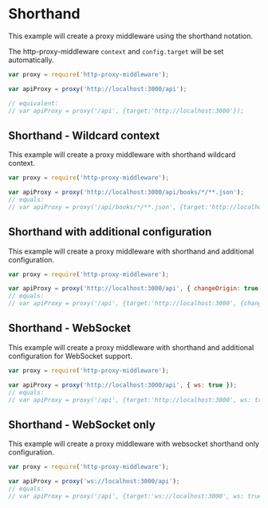 # Shorthand

This example will create a proxy middleware using the shorthand notation.

The http-proxy-middleware `context` and `config.target` will be set automatically.

```javascript
var proxy = require('http-proxy-middleware');

var apiProxy = proxy('http://localhost:3000/api');

// equivalent:
// var apiProxy = proxy('/api', {target:'http://localhost:3000'});
```

## Shorthand - Wildcard context

This example will create a proxy middleware with shorthand wildcard context.

```javascript
var proxy = require('http-proxy-middleware');

var apiProxy = proxy('http://localhost:3000/api/books/*/**.json');
// equals:
// var apiProxy = proxy('/api/books/*/**.json', {target:'http://localhost:3000'});
```

## Shorthand with additional configuration

This example will create a proxy middleware with shorthand and additional configuration.

```javascript
var proxy = require('http-proxy-middleware');

var apiProxy = proxy('http://localhost:3000/api', { changeOrigin: true });
// equals:
// var apiProxy = proxy('/api', {target:'http://localhost:3000', {changeOrigin:true}});
```

## Shorthand - WebSocket

This example will create a proxy middleware with shorthand and additional configuration for WebSocket support.

```javascript
var proxy = require('http-proxy-middleware');

var apiProxy = proxy('http://localhost:3000/api', { ws: true });
// equals:
// var apiProxy = proxy('/api', {target:'http://localhost:3000', ws: true});
```

## Shorthand - WebSocket only

This example will create a proxy middleware with websocket shorthand only configuration.

```javascript
var proxy = require('http-proxy-middleware');

var apiProxy = proxy('ws://localhost:3000/api');
// equals:
// var apiProxy = proxy('/api', {target:'ws://localhost:3000', ws: true});
```
